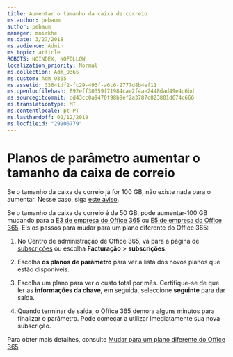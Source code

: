 ```yaml
---
title: Aumentar o tamanho da caixa de correio
ms.author: pebaum
author: pebaum
manager: mnirkhe
ms.date: 3/27/2018
ms.audience: Admin
ms.topic: article
ROBOTS: NOINDEX, NOFOLLOW
localization_priority: Normal
ms.collection: Adm_O365
ms.custom: Adm_O365
ms.assetid: 33641df2-fc29-493f-a6c6-2777d8b4ef11
ms.openlocfilehash: 892eff30359f71984cae2f4ae2448dad49e4d6bd
ms.sourcegitcommit: dd43cc0a9470f98b8ef2a3787c823801d674c666
ms.translationtype: MT
ms.contentlocale: pt-PT
ms.lasthandoff: 02/12/2019
ms.locfileid: "29906779"
---
```

# <a name="switch-plans-to-increase-mailbox-size"></a>Planos de parâmetro aumentar o tamanho da caixa de correio

Se o tamanho da caixa de correio já for 100 GB, não existe nada para o aumentar. Nesse caso, siga [este aviso](https://support.office.com/client/e57572ff-0ba7-4782-ba5d-cdac3142ea71). 
  
Se o tamanho da caixa de correio é de 50 GB, pode aumentar-100 GB mudando para a [E3 de empresa do Office 365](https://products.office.com/business/office-365-enterprise-e3-business-software) ou [E5 de empresa do Office 365](https://products.office.com/business/office-365-enterprise-e5-business-software). Eis os passos para mudar para um plano diferente do Office 365:
  
1. No Centro de administração de Office 365, vá para a página de [subscrições](https://go.microsoft.com/fwlink/p/?linkid=842054) ou escolha **Facturação** \> **subscrições**.
    
2. Escolha **os planos de parâmetro** para ver a lista dos novos planos que estão disponíveis. 
    
3. Escolha um plano para ver o custo total por mês. Certifique-se de que ler as **informações da chave**, em seguida, seleccione **seguinte** para dar saída. 
    
4. Quando terminar de saída, o Office 365 demora alguns minutos para finalizar o parâmetro. Pode começar a utilizar imediatamente sua nova subscrição.
    
Para obter mais detalhes, consulte [Mudar para um plano diferente do Office 365](https://support.office.com/article/73318661-8f33-478b-bcc7-fb8d69dbb22a).
  


